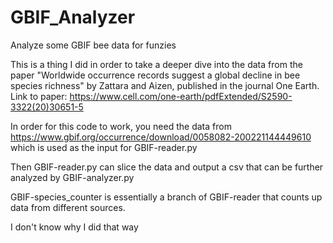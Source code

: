 # GBIF_Analyzer
Analyze some GBIF bee data for funzies

This is a thing I did in order to take a deeper dive into the data from the paper "Worldwide occurrence records suggest a global decline in bee species richness" by Zattara and Aizen, published in the journal One Earth. Link to paper: https://www.cell.com/one-earth/pdfExtended/S2590-3322(20)30651-5

In order for this code to work, you need the data from https://www.gbif.org/occurrence/download/0058082-200221144449610
which is used as the input for GBIF-reader.py

Then GBIF-reader.py can slice the data and output a csv that can be further analyzed by GBIF-analyzer.py

GBIF-species_counter is essentially a branch of GBIF-reader that counts up data from different sources.

I don't know why I did that way
